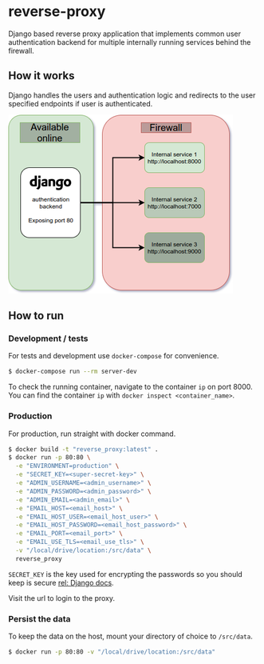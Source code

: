 # reverse-proxy

Django based reverse proxy application that implements common user authentication
backend for multiple internally running services behind the firewall.

## How it works

Django handles the users and authentication logic and redirects to the user specified
endpoints if user is authenticated.

![Reverse proxy](reverse_proxy.png "Reverse proxy")


## How to run

### Development / tests

For tests and development use `docker-compose` for convenience.

```bash
$ docker-compose run --rm server-dev
```

To check the running container, navigate to the container `ip` on port 8000.
You can find the container `ip` with `docker inspect <container_name>`.

### Production
For production, run straight with docker command.

```bash
$ docker build -t "reverse_proxy:latest" .
$ docker run -p 80:80 \
  -e "ENVIRONMENT=production" \
  -e "SECRET_KEY=<super-secret-key>" \
  -e "ADMIN_USERNAME=<admin_username>" \
  -e "ADMIN_PASSWORD=<admin_password>" \
  -e "ADMIN_EMAIL=<admin_email>" \
  -e "EMAIL_HOST=<email_host>" \
  -e "EMAIL_HOST_USER=<email_host_user>" \
  -e "EMAIL_HOST_PASSWORD=<email_host_password>" \
  -e "EMAIL_PORT=<email_port>" \
  -e "EMAIL_USE_TLS=<email_use_tls>" \
  -v "/local/drive/location:/src/data" \
  reverse_proxy
```

`SECRET_KEY` is the key used for encrypting the passwords so you should keep
is secure [rel: Django docs](https://docs.djangoproject.com/en/1.11/ref/settings/#std:setting-SECRET_KEY).

Visit the url to login to the proxy.

### Persist the data

To keep the data on the host, mount your directory of choice to `/src/data`.

```bash
$ docker run -p 80:80 -v "/local/drive/location:/src/data"
```
